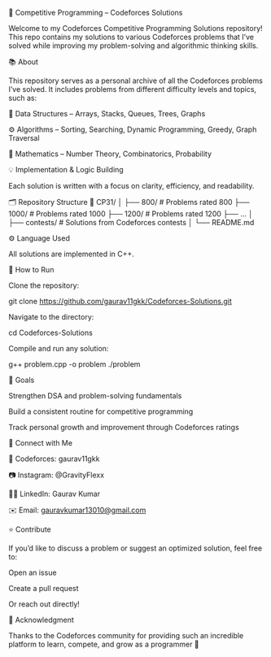 🧠 Competitive Programming – Codeforces Solutions

Welcome to my Codeforces Competitive Programming Solutions repository!
This repo contains my solutions to various Codeforces problems that I’ve solved while improving my problem-solving and algorithmic thinking skills.

📚 About

This repository serves as a personal archive of all the Codeforces problems I’ve solved.
It includes problems from different difficulty levels and topics, such as:

🔢 Data Structures – Arrays, Stacks, Queues, Trees, Graphs

⚙️ Algorithms – Sorting, Searching, Dynamic Programming, Greedy, Graph Traversal

🧩 Mathematics – Number Theory, Combinatorics, Probability

💡 Implementation & Logic Building

Each solution is written with a focus on clarity, efficiency, and readability.

🗂️ Repository Structure
📁 CP31/
│
├── 800/                # Problems rated 800
├── 1000/               # Problems rated 1000
├── 1200/               # Problems rated 1200
├── ...
│
├── contests/           # Solutions from Codeforces contests
│
└── README.md

⚙️ Language Used

All solutions are implemented in C++.

🚀 How to Run

Clone the repository:

git clone https://github.com/gaurav11gkk/Codeforces-Solutions.git


Navigate to the directory:

cd Codeforces-Solutions


Compile and run any solution:

g++ problem.cpp -o problem
./problem

🧠 Goals

Strengthen DSA and problem-solving fundamentals

Build a consistent routine for competitive programming

Track personal growth and improvement through Codeforces ratings

🌟 Connect with Me

💼 Codeforces: gaurav11gkk

📷 Instagram: @GravityFlexx

🧑‍💻 LinkedIn: Gaurav Kumar

✉️ Email: gauravkumar13010@gmail.com

⭐ Contribute

If you’d like to discuss a problem or suggest an optimized solution, feel free to:

Open an issue

Create a pull request

Or reach out directly!

🏁 Acknowledgment

Thanks to the Codeforces community for providing such an incredible platform to learn, compete, and grow as a programmer 💪
